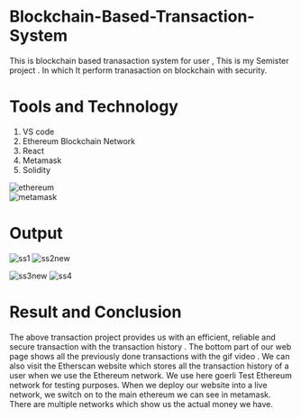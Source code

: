 # Blockchain-Based-Transaction-System
This is blockchain based tranasaction system for user , This is my  Semister project . In which It perform tranasaction on blockchain with security.

# Tools and Technology

1) VS code 
2) Ethereum Blockchain Network
3) React 
4) Metamask 
5) Solidity


![ethereum](https://user-images.githubusercontent.com/84443116/206725647-2310d7c9-9fd3-4fdd-9ca5-d20db425eb24.jpg)      
![metamask](https://user-images.githubusercontent.com/84443116/206726712-3098cf5f-4ad0-407a-95b4-e12f5105af8e.png)



# Output 

![ss1](https://user-images.githubusercontent.com/84443116/206727034-0e6baa82-22a3-43c7-8dd9-9bdb17d14cd2.png)
![ss2new](https://user-images.githubusercontent.com/84443116/206727060-9c172e95-9454-4209-8cde-d5748eee5be7.jpg)


![ss3new](https://user-images.githubusercontent.com/84443116/206727098-5fbbbd53-3bc7-491b-b393-7a434a497880.jpg)
![ss4](https://user-images.githubusercontent.com/84443116/206727166-911564a2-5cd6-42f1-a22d-2195efb8a68d.png)


# Result and Conclusion

The  above transaction project provides us with an  efficient, reliable and secure transaction  with the transaction history . The bottom part of our web page shows all the previously done transactions with the gif  video . We can also visit the Etherscan website which stores all the transaction history of a user when we use the Ethereum network. We use here goerli Test Ethereum network for testing purposes. When we deploy our website into a live network, we switch on to the main ethereum we can see in metamask. There are multiple networks which show us the actual money we have.

